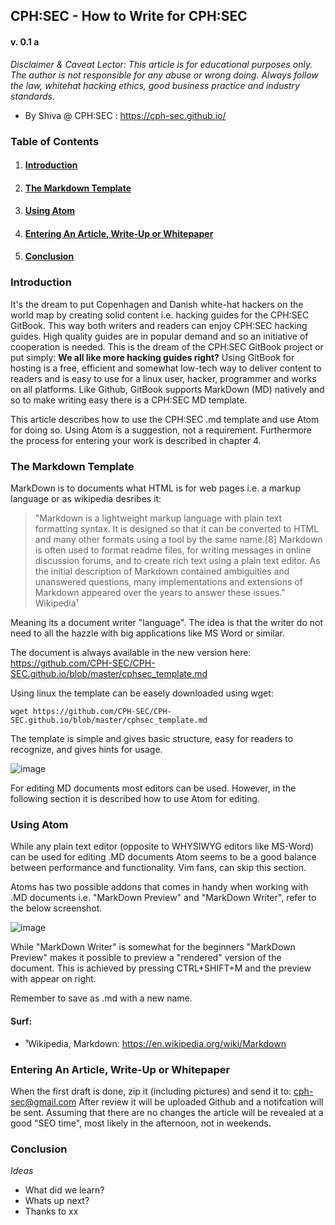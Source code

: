 ## CPH:SEC - How to Write for CPH:SEC
#### v. 0.1  a

_Disclaimer & Caveat Lector: This article is for educational purposes only. The author is not responsible for any abuse or wrong doing. Always follow the law, whitehat hacking ethics, good business practice and industry standards._

+ By Shiva @ CPH:SEC : https://cph-sec.github.io/



### **Table of Contents**

1. #### [Introduction](#Introduction)
2. #### [The Markdown Template](#Template)
3. #### [Using Atom](#Atom)
4. #### [Entering An Article, Write-Up or Whitepaper](#Entering)
5. #### [Conclusion](#Conclusion)



### <a id="Introduction"></a>Introduction

It's the dream to put Copenhagen and Danish white-hat hackers on the world map by creating solid content i.e. hacking guides for the CPH:SEC GitBook.
This way both writers and readers can enjoy CPH:SEC hacking guides. High quality guides are in popular demand and so an initiative of cooperation is needed.
This is the dream of the CPH:SEC GitBook project or put simply: **We all like more hacking guides right?**
Using GitBook for hosting is a free, efficient and somewhat low-tech way to deliver content to readers and is easy to use for a linux user, hacker, programmer and works on all platforms.
Like Github, GitBook supports MarkDown (MD) natively and so to make writing easy there is a CPH:SEC MD template.

This article describes how to use the CPH:SEC .md template and use Atom for doing so. Using Atom is a suggestion, not a requirement.
Furthermore the process for entering your work is described in chapter 4.


### <a id="Template"></a>The Markdown Template

MarkDown is to documents what HTML is for web pages i.e. a markup language or as wikipedia desribes it:

> "Markdown is a lightweight markup language with plain text formatting syntax. It is designed so that it can be converted to HTML and many other formats using a tool by the same name.[8] Markdown is often used to format readme files, for writing messages in online discussion forums, and to create rich text using a plain text editor. As the initial description of Markdown contained ambiguities and unanswered questions, many implementations and extensions of Markdown appeared over the years to answer these issues."
> Wikipedia¹

Meaning its a document writer "language". The idea is that the writer do not need to all the hazzle with big applications like MS Word or similar.

The document is always available in the new version here: https://github.com/CPH-SEC/CPH-SEC.github.io/blob/master/cphsec_template.md

Using linux the template can be easely downloaded using wget:

```
wget https://github.com/CPH-SEC/CPH-SEC.github.io/blob/master/cphsec_template.md
```

The template is simple and gives basic structure, easy for readers to recognize, and gives hints for usage.

![image](template_shot.png)

For editing MD documents most editors can be used. However, in the following section it is described how to use Atom for editing.


### <a id="Atom"></a>Using Atom

While any plain text editor (opposite to WHYSIWYG editors like MS-Word) can be used for editing .MD documents Atom seems to be a good balance between performance and functionality. Vim fans, can skip this section.

Atoms has two possible addons that comes in handy when working with .MD documents i.e. "MarkDown Preview" and "MarkDown Writer", refer to the below screenshot.

![image](atom_menus.png)

While "MarkDown Writer" is somewhat for the beginners "MarkDown Preview" makes it possible to preview a "rendered" version of the document. This is achieved by pressing CTRL+SHIFT+M and the preview with appear on right.

Remember to save as .md with a new name.


#### Surf:
+ ¹Wikipedia, Markdown: https://en.wikipedia.org/wiki/Markdown

### <a id="Entering"></a>Entering An Article, Write-Up or Whitepaper

When the first draft is done, zip it (including pictures) and send it to: cph-sec@gmail.com
After review it will be uploaded Github and a notifcation will be sent.
Assuming that there are no changes the article will be revealed at a good "SEO time", most likely in the afternoon, not in weekends.


### <a id="Conclusion"></a>Conclusion

_Ideas_
+ What did we learn?
+ Whats up next?
+ Thanks to xx

